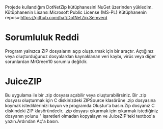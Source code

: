 Projede kullandığım DotNetZip kütüphanesini NuGet üzerinden yükledim.
Kütüphanenin Lisansı:Microsoft Public License (MS-PL)
Kütüphanenin reposu:https://github.com/haf/DotNetZip.Semverd
# Sorumluluk Reddi
Program yalnızca ZIP dosyalarını açıp oluşturmak için bir araçtır. 
Açtığınız veya oluşturduğunuz dosyalardan kaynaklanan veri kaybı, virüs veya diğer sorunlardan MrGreen10 sorumlu değildir.
# JuiceZIP 
Bu uygulama ile bir .zip dosyası açabilir veya oluşturabilirsiniz.
Bir .zip dosyası oluşturmak için C diskinizdeki ZIPSource klasörüne .zip dosyasına koymak istediklerinizi koyun ve programda Oluştur'a basın.Zip dosyanız C diskindeki ZIP klasöründedir.
.zip dosyası çıkarmak için çıkarmak istediğiniz dosyanın yolunu " işaretleri olmadan kopyalayın ve JuiceZIP'teki textbox'a yazın.Ardından Aç'a basın.
